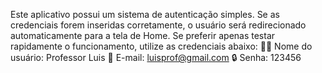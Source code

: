 Este aplicativo possui um sistema de autenticação simples. Se as credenciais forem inseridas corretamente, o usuário será redirecionado automaticamente para a tela de Home.
Se preferir apenas testar rapidamente o funcionamento, utilize as credenciais abaixo:
👨‍🏫 Nome do usuário: Professor Luis
📧 E-mail: luisprof@gmail.com
🔒 Senha: 123456
